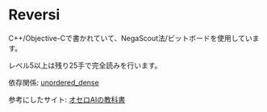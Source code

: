 # Reversi
C++/Objective-Cで書かれていて、NegaScout法/ビットボードを使用しています。

レベル5以上は残り25手で完全読みを行います。

依存関係: 
[unordered_dense](https://github.com/martinus/unordered_dense)

参考にしたサイト:
[オセロAIの教科書](https://note.com/nyanyan_cubetech/m/m54104c8d2f12)
